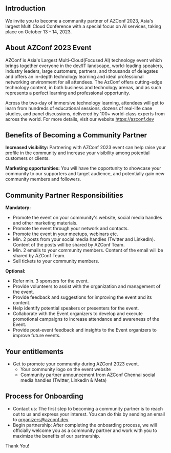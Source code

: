 ## Introduction

We invite you to become a community partner of  AZConf 2023, Asia's largest Multi Cloud Conference with a special focus on AI services, taking place on October 13 - 14, 2023.

## About AZConf 2023 Event

AZConf is Asia's Largest Multi-Cloud(Focused AI) technology event which brings together everyone in the dev/IT landscape, world-leading speakers, industry leaders, large customers, partners, and thousands of delegates and offers an in-depth technology learning and ideal professional networking environment for all attendees. The AzConf offers cutting-edge technology content, in both business and technology arenas, and as such represents a perfect learning and professional opportunity. 

Across the two-day of immersive technology learning, attendees will get to learn from hundreds of educational sessions, dozens of real-life case studies, and panel discussions, delivered by 100+ world-class experts from across the world.
For more details, visit our website https://azconf.dev

## Benefits of Becoming a Community Partner

**Increased visibility:** Partnering with AZConf 2023 event can help raise your profile in the community and increase your visibility among potential customers or clients.

**Marketing opportunities:** You will have the opportunity to showcase your community to our supporters and target audience, and potentially gain new community members and followers.

## Community Partner Responsibilities

**Mandatory:**
- Promote the event on your community's website, social media handles and other marketing materials.
- Promote the event through your network and contacts.
- Promote the event in your meetups, webinars etc.
- Min. 2 posts from your social media handles (Twitter and LinkedIn). Content of the posts will be shared by AZConf Team.
- Min. 2 emails to your community members. Content of the email will be shared by AZConf Team.
- Sell tickets to your community members.

**Optional:**
- Refer min. 3 sponsors for the event.
- Provide volunteers to assist with the organization and management of the event.
- Provide feedback and suggestions for improving the event and its content.
- Help identify potential speakers or presenters for the event.
- Collaborate with the Event organizers to develop and execute promotional campaigns to increase attendance and awareness of the Event.
- Provide post-event feedback and insights to the Event organizers to improve future events.

## Your entitlements
- Get to promote your community during AZConf 2023 event.
  - Your community logo on the event website
  - Community partner announcement from AZConf Chennai social media handles (Twitter, LinkedIn & Meta)
## Process for Onboarding

- Contact us: The first step to becoming a community partner is to reach out to us and express your interest. You can do this by sending an email to organizers@azconf.dev
- Begin partnership: After completing the onboarding process, we will officially welcome you as a community partner and work with you to maximize the benefits of our partnership.

Thank You!
